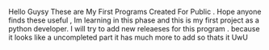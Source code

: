 Hello Guysy These are My First Programs Created For Public . Hope anyone finds these useful , Im learning in this phase and this is my first project as a python developer.
I will try to add new releaeses for this program . because it looks like a uncompleted part it has much more to add so thats it UwU
